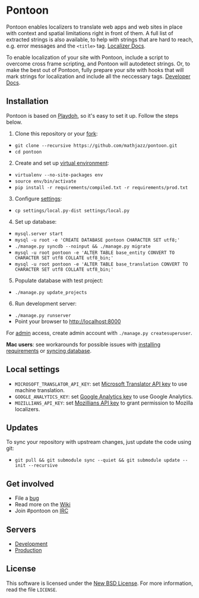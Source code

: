 Pontoon
=======
Pontoon enables localizers to translate web apps and web sites in place with context and spatial limitations right in front of them. A full list of extracted strings is also available, to help with strings that are hard to reach, e.g. error messages and the `<title>` tag. [Localizer Docs](https://developer.mozilla.org/en-US/docs/Localizing_with_Pontoon).

To enable localization of your site with Pontoon, include a script to overcome cross frame scripting, and Pontoon will autodetect strings. Or, to make the best out of Pontoon, fully prepare your site with hooks that will mark strings for localization and include all the neccessary tags. [Developer Docs](https://developer.mozilla.org/en-US/docs/Implementing_Pontoon_Mozilla).

Installation
------------
Pontoon is based on [Playdoh](http://playdoh.readthedocs.org/en/latest/), so it's easy to set it up. Follow the steps below.

1. Clone this repository or your [fork](http://help.github.com/fork-a-repo/):
 * `git clone --recursive https://github.com/mathjazz/pontoon.git`
 * `cd pontoon`
2. Create and set up [virtual environment](http://www.virtualenv.org/en/latest/index.html):
 * `virtualenv --no-site-packages env`
 * `source env/bin/activate`
 * `pip install -r requirements/compiled.txt -r requirements/prod.txt`
3. Configure [settings](#local-settings):
 * `cp settings/local.py-dist settings/local.py`
4. Set up database:
 * `mysql.server start`
 * `mysql -u root -e 'CREATE DATABASE pontoon CHARACTER SET utf8;'`
 * `./manage.py syncdb --noinput && ./manage.py migrate`
 * `mysql -u root pontoon -e 'ALTER TABLE base_entity CONVERT TO CHARACTER SET utf8 COLLATE utf8_bin;'`
 * `mysql -u root pontoon -e 'ALTER TABLE base_translation CONVERT TO CHARACTER SET utf8 COLLATE utf8_bin;'`
5. Populate database with test project:
 * `./manage.py update_projects`
6. Run development server:
 * `./manage.py runserver`
 * Point your browser to [http://localhost:8000](http://localhost:8000)

For [admin](http://localhost:8000/admin/) access, create admin account with `./manage.py createsuperuser`.

__Mac users__: see workarounds for possible issues with [installing requirements](/../../issues/16) or [syncing database](/../../issues/18).

Local settings
--------------
 * `MICROSOFT_TRANSLATOR_API_KEY`: set [Microsoft Translator API key](http://msdn.microsoft.com/en-us/library/hh454950) to use machine translation.
 * `GOOGLE_ANALYTICS_KEY`: set [Google Analytics key](https://www.google.com/analytics/) to use Google Analytics.
 * `MOZILLIANS_API_KEY`: set [Mozillians API key](https://wiki.mozilla.org/Mozillians/API-Specification) to grant permission to Mozilla localizers.

Updates
-------
To sync your repository with upstream changes, just update the code using git:

* `git pull && git submodule sync --quiet && git submodule update --init --recursive`

Get involved
------------
* File a [bug](https://bugzilla.mozilla.org/enter_bug.cgi?product=Webtools&component=Pontoon&rep_platform=all&op_sys=all)
* Read more on the [Wiki](https://github.com/mathjazz/pontoon/wiki)
* Join #pontoon on [IRC](https://cbe001.chat.mibbit.com/?url=irc%3A%2F%2Firc.mozilla.org%2Fpontoon)

Servers
-------
* [Development](https://pontoon-dev.allizom.org/)
* [Production](https://pontoon.mozilla.org/)

License
-------
This software is licensed under the [New BSD License](http://creativecommons.org/licenses/BSD/). For more information, read the file `LICENSE`.

